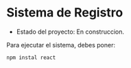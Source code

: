 <h1> Sistema de Registro </h1>

- Estado del proyecto: En construccion.

Para ejecutar el sistema, debes poner: 

```npm instal react```
